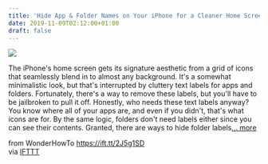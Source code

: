 ```yaml
---
title: 'Hide App & Folder Names on Your iPhone for a Cleaner Home Screen'
date: 2019-11-09T02:12:00+01:00
draft: false
---
```


[![](https://img.wonderhowto.com/img/23/20/63691781048745/0/hide-app-folder-names-your-iphone-for-cleaner-home-screen.1280x600.jpg)](https://ios.gadgethacks.com/how-to/hide-app-folder-names-your-iphone-for-cleaner-home-screen-0196623/)

The iPhone's home screen gets its signature aesthetic from a grid of icons that seamlessly blend in to almost any background. It's a somewhat minimalistic look, but that's interrupted by cluttery text labels for apps and folders. Fortunately, there's a way to remove these labels, but you'll have to be jailbroken to pull it off. Honestly, who needs these text labels anyway? You know where all of your apps are, and even if you didn't, that's what icons are for. By the same logic, folders don't need labels either since you can see their contents. Granted, there are ways to hide folder labels[... more](https://ios.gadgethacks.com/how-to/hide-app-folder-names-your-iphone-for-cleaner-home-screen-0196623/)

  
  
from WonderHowTo https://ift.tt/2J5g1SD  
via [IFTTT](https://ifttt.com/?ref=da&site=blogger)